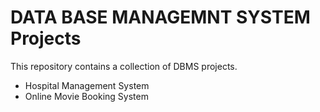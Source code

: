 # DATA BASE MANAGEMNT SYSTEM Projects
This repository contains a collection of DBMS projects.
- Hospital Management System
- Online Movie Booking System
